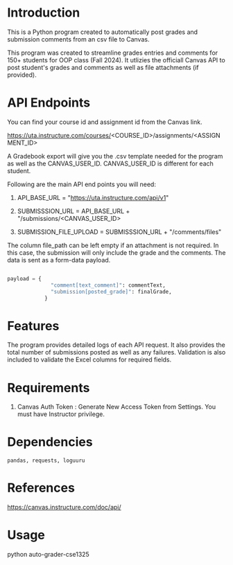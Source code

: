 
# Introduction
This is a Python program created to automatically post grades and submission comments from an csv file to Canvas.

This program was created to streamline grades entries and comments for 150+ students for OOP class (Fall 2024). It utlizies the officiall Canvas API to post student's grades and  comments as well as file attachments (if provided).

# API Endpoints

You can find your course id and assignment id from the Canvas link.

 https://uta.instructure.com/courses/<COURSE_ID>/assignments/<ASSIGNMENT_ID>

 A Gradebook export will give you the .csv template needed for the program as well as the CANVAS_USER_ID. CANVAS_USER_ID is different for each student.

Following are the main API end points you will need:

   1. API_BASE_URL =  "https://uta.instructure.com/api/v1"
     
   
   2. SUBMISSSION_URL = API_BASE_URL + "/submissions/<CANVAS_USER_ID>
   
   3. SUBMISSION_FILE_UPLOAD = SUBMISSSION_URL + "/comments/files"

The column file_path can be left empty if an attachment is not required. In this case, the submission will only include the grade and the comments. The data is sent as a form-data payload.

```python

payload = {
              "comment[text_comment]": commentText,
              "submission[posted_grade]": finalGrade,
            }
```   
        
# Features

The program provides detailed logs of each API request. It also provides the total number of submissions posted as well as any failures. Validation is also included to validate the Excel columns for required fields.

# Requirements

1. Canvas Auth Token : Generate New Access Token from Settings. You must have Instructor 
                      privilege.

# Dependencies
    pandas, requests, loguuru

# References

https://canvas.instructure.com/doc/api/

# Usage
 python auto-grader-cse1325
